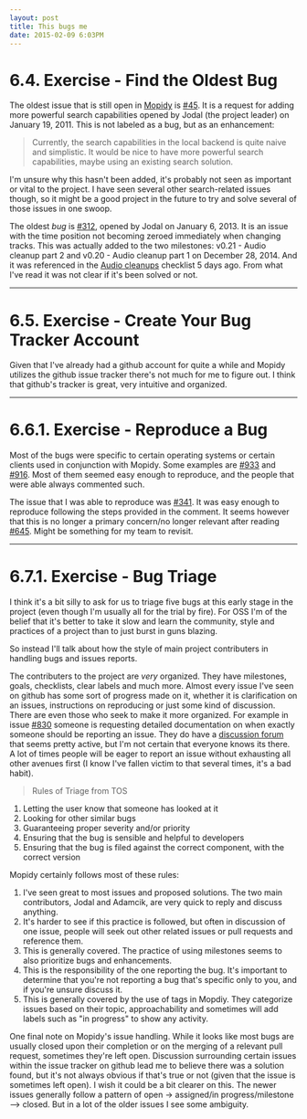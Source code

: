 ```yaml
---
layout: post
title: This bugs me
date: 2015-02-09 6:03PM
---
```


# 6.4. Exercise - Find the Oldest Bug
The oldest issue that is still open in [Mopidy](http://github.com/mopidy) is [#45](https://github.com/mopidy/mopidy/issues/45). It is a request for adding more powerful search capabilities opened by Jodal (the project leader) on January 19, 2011. This is not labeled as a bug, but as an enhancement:

>Currently, the search capabilities in the local backend is quite naive and simplistic. It would be nice to have more powerful search capabilities, maybe using an existing search solution.

I'm unsure why this hasn't been added, it's probably not seen as important or vital to the project. I have seen several other search-related issues though, so it might be a good project in the future to try and solve several of those issues in one swoop.

The oldest *bug* is [#312](https://github.com/mopidy/mopidy/issues/312), opened by Jodal on January 6, 2013. It is an issue with the time position not becoming zeroed immediately when changing tracks. This was actually added to the two milestones:  v0.21 - Audio cleanup part 2 and v0.20 - Audio cleanup part 1 on December 28, 2014. And it was referenced in the [Audio cleanups](https://github.com/mopidy/mopidy/issues/766) checklist 5 days ago. From what I've read it was not clear if it's been solved or not. 

---

# 6.5. Exercise - Create Your Bug Tracker Account
Given that I've already had a github account for quite a while and Mopidy utilizes the github issue tracker there's not much for me to figure out. I think that github's tracker is great, very intuitive and organized. 

---

# 6.6.1. Exercise - Reproduce a Bug
Most of the bugs were specific to certain operating systems or certain clients used in conjunction with Mopidy. Some examples are [#933](https://github.com/mopidy/mopidy/issues/933) and [#916](https://github.com/mopidy/mopidy/issues/916). Most of them seemed easy enough to reproduce, and the people that were able always commented such. 

The issue that I was able to reproduce was [#341](https://github.com/mopidy/mopidy/issues/341). It was easy enough to reproduce following the steps provided in the comment. It seems however that this is no longer a primary concern/no longer relevant after reading [#645](https://github.com/mopidy/mopidy/pull/645). Might be something for my team to revisit.

---

# 6.7.1. Exercise - Bug Triage
I think it's a bit silly to ask for us to triage five bugs at this early stage in the project (even though I'm usually all for the trial by fire). For OSS I'm of the belief that it's better to take it slow and learn the community, style and practices of a project than to just burst in guns blazing.

So instead I'll talk about how the style of main project contributers in handling bugs and issues reports.

The contributers to the project are *very* organized. They have milestones, goals, checklists, clear labels and much more. Almost every issue I've seen on github has some sort of progress made on it, whether it is clarification on an issues, instructions on reproducing or just some kind of discussion. There are even those who seek to make it more organized. For example in issue [#830](https://github.com/mopidy/mopidy/issues/830) someone is requesting detailed documentation on when exactly someone should be reporting an issue. They do have a [discussion forum](https://discuss.mopidy.com/) that seems pretty active, but I'm not certain that everyone knows its there. A lot of times people will be eager to report an issue without exhausting all other avenues first (I know I've fallen victim to that several times, it's a bad habit).

>Rules of Triage from TOS
>
1. Letting the user know that someone has looked at it
2. Looking for other similar bugs
3. Guaranteeing proper severity and/or priority
4. Ensuring that the bug is sensible and helpful to developers
5. Ensuring that the bug is filed against the correct component, with the correct version

Mopidy certainly follows most of these rules:

1. I've seen great to most issues and proposed solutions. The two main contributors, Jodal and Adamcik, are very quick to reply and discuss anything. 
2. It's harder to see if this practice is followed, but often in discussion of one issue, people will seek out other related issues or pull requests and reference them.
3. This is generally covered. The practice of using milestones seems to also prioritize bugs and enhancements.
4. This is the responsibility of the one reporting the bug. It's important to determine that you're not reporting a bug that's specific only to you, and if you're unsure discuss it. 
5. This is generally covered by the use of tags in Mopdiy. They categorize issues based on their topic, approachability and sometimes will add labels such as "in progress" to show any activity.

One final note on Mopidy's issue handling. While it looks like most bugs are usually closed upon their completion or on the merging of a relevant pull request, sometimes they're left open. Discussion surrounding certain issues within the issue tracker on github lead me to believe there was a solution found, but it's not always obvious if that's true or not (given that the issue is sometimes left open). I wish it could be a bit clearer on this. The newer issues generally follow a pattern of open -> assigned/in progress/milestone --> closed. But in a lot of the older issues I see some ambiguity.



